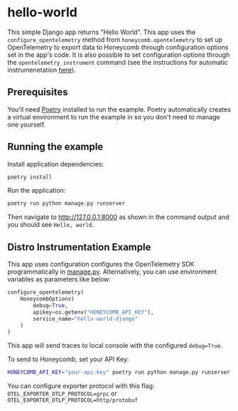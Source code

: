 # hello-world

This simple Django app returns "Hello World". This app uses the `configure_opentelemetry` method from `honeycomb.opentelemetry` to set up OpenTelemetry to export data to Honeycomb through configuration options set in the app's code. It is also possible to set configuration options through the `opentelemetry_instrument` command (see the instructions for automatic instrumenetation [here](https://docs.honeycomb.io/getting-data-in/opentelemetry/python-distro/#automatic-instrumentation)).

## Prerequisites

You'll need [Poetry](https://python-poetry.org/) installed to run the example. Poetry automatically creates a virtual environment to run the example in so you don't need to manage one yourself.

## Running the example

Install application dependencies:

```bash
poetry install
```

Run the application:

```bash
poetry run python manage.py runserver
```

Then navigate to http://127.0.0.1:8000 as shown in the command output and you should see `Hello, world`.

## Distro Instrumentation Example

This app uses configuration configures the OpenTelemetry SDK programmatically in [manage.py](./manage.py).
Alternatively, you can use environment variables as parameters like below:

```python
configure_opentelemetry(
    HoneycombOptions(
        debug=True,
        apikey=os.getenv("HONEYCOMB_API_KEY"),
        service_name="hello-world-django"
    )
)
```

This app will send traces to local console with the configured `debug=True`.

To send to Honeycomb, set your API Key:

```bash
HONEYCOMB_API_KEY="your-api-key" poetry run python manage.py runserver
```

You can configure exporter protocol with this flag:
`OTEL_EXPORTER_OTLP_PROTOCOL=grpc` or `OTEL_EXPORTER_OTLP_PROTOCOL=http/protobuf`
